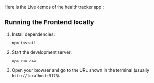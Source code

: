 Here is the Live demos of the health tracker app :

## Running the Frontend locally

1. Install dependencies:
   ```
   npm install
   ```
2. Start the development server:
   ```
   npm run dev
   ```
3. Open your browser and go to the URL shown in the terminal (usually `http://localhost:5173`).
